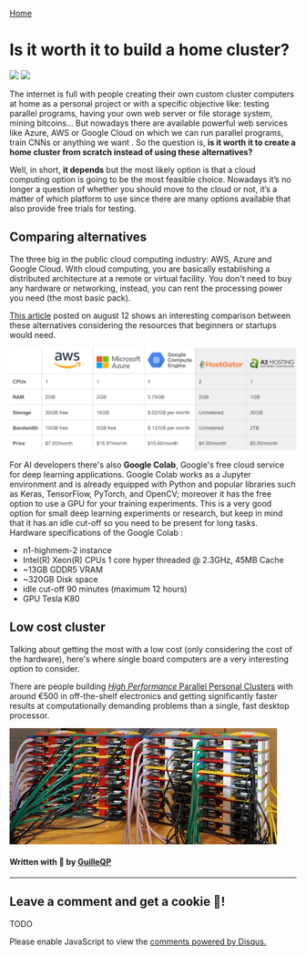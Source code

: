 [Home](../index.md)

# Is it worth it to build a home cluster?
![](https://img.shields.io/badge/Status-Work_in_progress-red.svg) ![](https://img.shields.io/badge/Last_review-08/01/2020-green.svg)

The internet is full with people creating their own custom cluster computers at home as a personal project or with a specific objective like: testing parallel programs, having your own web server or file storage system, mining bitcoins... But nowadays there are available powerful web services like Azure, AWS or Google Cloud on which we can run parallel programs, train CNNs or anything we want . So the question is, **is it worth it to create a home cluster from scratch instead of using these alternatives?**

Well, in short, **it depends** but the most likely option is that a cloud computing option is going to be the most feasible choice. Nowadays it’s no longer a question of whether you should move to the cloud or not, it’s a matter of which platform to use since there are many options available that also provide free trials for testing.


## Comparing alternatives
The three big in the public cloud computing industry: AWS, Azure and Google Cloud. With cloud computing, you are basically establishing a distributed architecture at a remote or virtual facility.  You don't need to buy any hardware or networking, instead, you can rent  the processing power you need (the most basic pack).

[This article](https://www.hostingadvice.com/how-to/aws-azure-google-cloud-alternatives/) posted on august 12 shows an interesting comparison between these alternatives considering the resources that beginners or startups would need.

![](images/Cloud_computing_comparison.png)

For AI developers there's also **Google Colab**, Google's free cloud service for deep learning applications. Google Colab works as a Jupyter environment and is already equipped with Python and popular libraries such as Keras,
TensorFlow, PyTorch, and OpenCV; moreover it has the free option to use a GPU for your training experiments. This is a very good option for small deep learning experiments or research, but keep in mind that it has an idle cut-off so you need to be present for long tasks. Hardware specifications of the Google Colab :

- n1-highmem-2 instance
- Intel(R) Xeon(R) CPUs 1 core hyper threaded @ 2.3GHz, 45MB Cache
- ~13GB GDDR5  VRAM
- ~320GB Disk space
- idle cut-off 90 minutes (maximum 12 hours)
- GPU Tesla K80

## Low cost cluster
Talking about getting the most with a low cost (only considering the cost of the hardware), here's where single board computers are a very interesting option to consider.

There are people building [*High Performance* Parallel Personal Clusters](https://hackaday.com/2016/05/09/designing-a-high-performance-parallel-personal-cluster/) with around €500 in off-the-shelf electronics and getting significantly faster results at computationally demanding problems than a single, fast desktop processor.

![](images/superpi.jpg)


#### Written with 💙 by [GuilleQP](../index.md)

* * *
## Leave a comment and get a cookie 🍪!
TODO

<div id="disqus_thread"></div>
<script>
    (function() {  // REQUIRED CONFIGURATION VARIABLE: EDIT THE SHORTNAME BELOW
        var d = document, s = d.createElement('script');
        
        s.src = 'https://guilleqp.disqus.com/embed.js'; 
        
        s.setAttribute('data-timestamp', +new Date());
        (d.head || d.body).appendChild(s);
    })();
</script>
<noscript>Please enable JavaScript to view the <a href="https://disqus.com/?ref_noscript" rel="nofollow">comments powered by Disqus.</a></noscript>